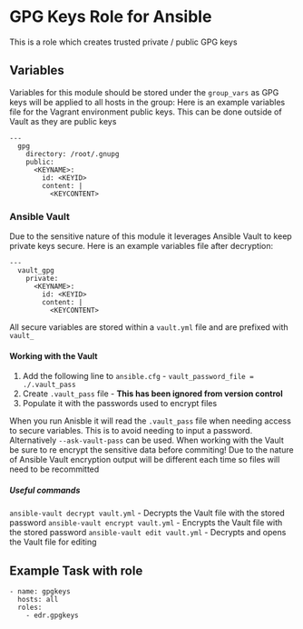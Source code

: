 # GPG Keys Role for Ansible

This is a role which creates trusted private / public GPG keys

## Variables

Variables for this module should be stored under the `group_vars` as GPG keys will be applied to all hosts in the group: Here is an example variables file for the Vagrant environment public keys. This can be done outside of Vault as they are public keys

```
---
  gpg
    directory: /root/.gnupg
    public:
      <KEYNAME>:
        id: <KEYID>
        content: |
          <KEYCONTENT>
```

### Ansible Vault

Due to the sensitive nature of this module it leverages Ansible Vault to keep private keys secure. Here is an example variables file after decryption:

```
---
  vault_gpg
    private:
      <KEYNAME>:
        id: <KEYID>
        content: |
          <KEYCONTENT>
```

All secure variables are stored within a `vault.yml` file and are prefixed with `vault_`

#### Working with the Vault

1. Add the following line to `ansible.cfg` - `vault_password_file = ./.vault_pass`
1. Create `.vault_pass` file - **This has been ignored from version control**
1. Populate it with the passwords used to encrypt files

When you run Anisble it will read the `.vault_pass` file when needing access to secure variables. This is to avoid needing to input a password. Alternatively `--ask-vault-pass` can be used. When working with the Vault be sure to re encrypt the sensitive data before commiting! Due to the nature of Ansible Vault encryption output will be different each time so files will need to be recommitted

##### Useful commands

`ansible-vault decrypt vault.yml` - Decrypts the Vault file with the stored password
`ansible-vault encrypt vault.yml` - Encrypts the Vault file with the stored password
`ansible-vault edit vault.yml` - Decrypts and opens the Vault file for editing

## Example Task with role

```
- name: gpgkeys
  hosts: all
  roles:
    - edr.gpgkeys
```
